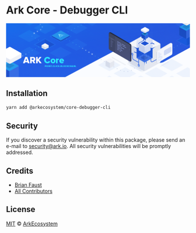 # Ark Core - Debugger CLI

<p align="center">
    <img src="../../banner.png?sanitize=true" />
</p>

## Installation

```bash
yarn add @arkecosystem/core-debugger-cli
```

## Security

If you discover a security vulnerability within this package, please send an e-mail to security@ark.io. All security vulnerabilities will be promptly addressed.

## Credits

- [Brian Faust](https://github.com/faustbrian)
- [All Contributors](../../../../contributors)

## License

[MIT](LICENSE) © [ArkEcosystem](https://ark.io)
